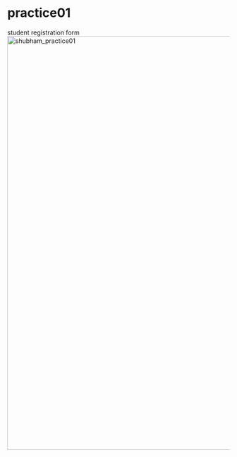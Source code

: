 # practice01
student registration  form 
<img width="1919" height="940" alt="shubham_practice01" src="https://github.com/user-attachments/assets/27310028-cc41-4fc4-bca0-dd61891cf0f6" />
